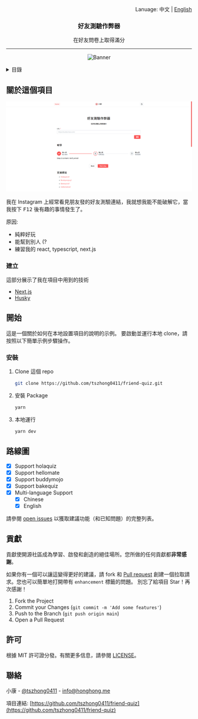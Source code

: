 <p align="right">Lanuage: 中文  | <a href="./README.md">English</a></p>
<div align="center">
  <h3 align="center">好友測驗作弊器</h3>
  <p align="center">
    在好友問卷上取得滿分
  </p>
  <hr />
  <p align="center">
  <img src="https://socialify.git.ci/tszhong0411/friend-quiz/image?font=KoHo&forks=1&issues=1&logo=https%3A%2F%2Fhonghong.me%2Fstatic%2Fimages%2Flogo%2Flogo-black.png&name=1&owner=1&pattern=Brick%20Wall&pulls=1&stargazers=1&theme=Dark"  alt="Banner">
  </p>
</div>
<details>
  <summary>目錄</summary>
  <ol>
    <li>
      <a href="#關於這個項目">關於這個項目</a>
      <ul>
        <li><a href="#建立">建立</a></li>
      </ul>
    </li>
    <li>
      <a href="#開始">開始</a>
      <ul>
        <li><a href="#安裝">安裝</a></li>
      </ul>
    </li>
    <li><a href="#路線圖">路線圖</a></li>
    <li><a href="#貢獻">貢獻</a></li>
    <li><a href="#許可">許可</a></li>
    <li><a href="#聯絡">聯絡</a></li>
  </ol>
</details>

<!-- ABOUT THE PROJECT -->

## 關於這個項目

<p align="center">
  <img src="./public/static/images/screenshot/screenshot.png">
</p>

我在 Instagram 上經常看見朋友發的好友測驗連結，我就想我能不能破解它，當我按下 <kbd>F12</kbd> 後有趣的事情發生了。

原因:

- 純粹好玩
- 能幫到別人 (?
- 練習我的 react, typescript, next.js

### 建立

這部分展示了我在項目中用到的技術

- [Next.js](https://nextjs.org/)
- [Husky](https://github.com/typicode/husky)

<!-- GETTING STARTED -->

## 開始

這是一個關於如何在本地設置項目的說明的示例。
要啟動並運行本地 clone，請按照以下簡單示例步驟操作。

### 安裝

1. Clone 這個 repo
   ```sh
   git clone https://github.com/tszhong0411/friend-quiz.git
   ```
2. 安裝 Package
   ```sh
   yarn
   ```
3. 本地運行
   ```sh
   yarn dev
   ```

## 路線圖

- [x] Support holaquiz
- [x] Support hellomate
- [x] Support buddymojo
- [x] Support bakequiz
- [x] Multi-language Support
  - [x] Chinese
  - [x] English

請參閱 [open issues](https://github.com/tszhong0411/friend-quiz/issues) 以獲取建議功能（和已知問題）的完整列表。

<!-- CONTRIBUTING -->

## 貢獻

貢獻使開源社區成為學習、啟發和創造的絕佳場所。您所做的任何貢獻都**非常感謝**。

如果你有一個可以讓這變得更好的建議，請 fork 和 [Pull request](https://github.com/TszHong0411/friend-quiz/pulls) 創建一個拉取請求。您也可以簡單地打開帶有 `enhancement` 標籤的問題。
別忘了給項目 Star！再次感謝！

1. Fork the Project
2. Commit your Changes (`git commit -m 'Add some features'`)
3. Push to the Branch (`git push origin main`)
4. Open a Pull Request

<!-- LICENSE -->

## 許可

根據 MIT 許可證分發。有關更多信息，請參閱 [LICENSE](https://github.com/TszHong0411/friend-quiz/blob/main/LICENSE)。

<!-- CONTACT -->

## 聯絡

小康 - [@tszhong0411](https://www.instagram.com/tszhong0411/) - info@honghong.me

項目連結: [https://github.com/tszhong0411/friend-quiz](https://github.com/tszhong0411/friend-quiz)
